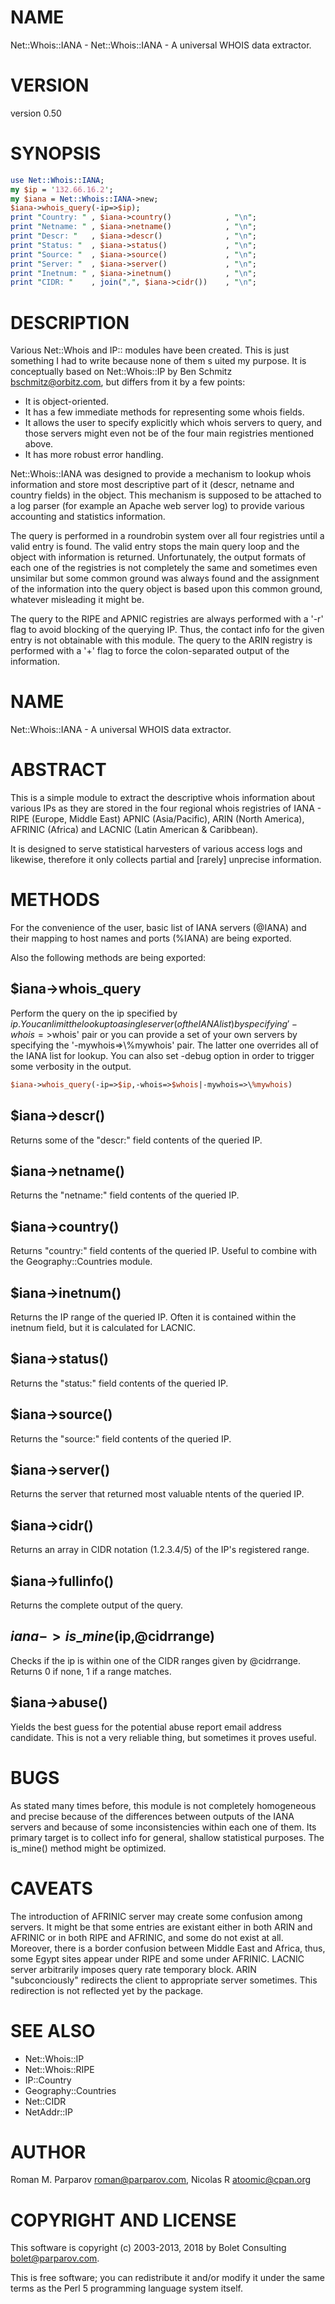 # NAME

Net::Whois::IANA - Net::Whois::IANA - A universal WHOIS data extractor.

# VERSION

version 0.50

# SYNOPSIS

```perl
use Net::Whois::IANA;
my $ip = '132.66.16.2';
my $iana = Net::Whois::IANA->new;
$iana->whois_query(-ip=>$ip);
print "Country: " , $iana->country()            , "\n";
print "Netname: " , $iana->netname()            , "\n";
print "Descr: "   , $iana->descr()              , "\n";
print "Status: "  , $iana->status()             , "\n";
print "Source: "  , $iana->source()             , "\n";
print "Server: "  , $iana->server()             , "\n";
print "Inetnum: " , $iana->inetnum()            , "\n";
print "CIDR: "    , join(",", $iana->cidr())    , "\n";
```

# DESCRIPTION

Various Net::Whois and IP:: modules have been created.
This is just something I had to write because none of them s
uited my purpose. It is conceptually based on Net::Whois::IP
by Ben Schmitz <bschmitz@orbitz.com>, but differs from it by
a few points:

- It is object-oriented.
- It has a few immediate methods for representing some whois fields.
- It allows the user to specify explicitly which whois servers
to query, and those servers might even not be of the four main
registries mentioned above.
- It has more robust error handling.

Net::Whois::IANA was designed to provide a mechanism to lookup
whois information and store most descriptive part of it (descr,
netname and country fields) in the object. This mechanism is
supposed to be attached to a log parser (for example an Apache
web server log) to provide various accounting and statistics
information.

The query is performed in a roundrobin system over all four
registries until a valid entry is found. The valid entry stops
the main query loop and the object with information is returned.
Unfortunately, the output formats of each one of the registries
is not completely the same and sometimes even unsimilar but
some common ground was always found and the assignment of the
information into the query object is based upon this common
ground, whatever misleading it might be.

The query to the RIPE and APNIC registries are always performed
with a '-r' flag to avoid blocking of the querying IP. Thus, the
contact info for the given entry is not obtainable with this
module. The query to the ARIN registry is performed with a '+'
flag to force the colon-separated output of the information.

# NAME

Net::Whois::IANA - A universal WHOIS data extractor.

# ABSTRACT

This is a simple module to extract the descriptive whois
information about various IPs as they are stored in the four
regional whois registries of IANA - RIPE (Europe, Middle East)
APNIC (Asia/Pacific), ARIN (North America), AFRINIC (Africa)
and LACNIC (Latin American & Caribbean).

It is designed to serve statistical harvesters of various
access logs and likewise, therefore it only collects partial
and \[rarely\] unprecise information.

# METHODS

For the convenience of the user, basic list of IANA servers
(@IANA) and their mapping to host names and ports (%IANA) are
being exported.

Also the following methods are being exported:

## $iana->whois\_query

Perform the query on the ip specified by $ip. You can limit
the lookup to a single server (of the IANA list) by specifying
'-whois=>$whois' pair or you can provide a set of your own
servers by specifying the '-mywhois=>\\%mywhois' pair. The latter
one overrides all of the IANA list for lookup. You can also set
\-debug option in order to trigger some verbosity in the output.

```perl
$iana->whois_query(-ip=>$ip,-whois=>$whois|-mywhois=>\%mywhois)
```

## $iana->descr()

Returns some of the "descr:" field contents of the queried IP.

## $iana->netname()

Returns the "netname:" field contents of the queried IP.

## $iana->country()

Returns "country:" field contents of the queried IP. Useful
to combine with the Geography::Countries module.

## $iana->inetnum()

Returns the IP range of the queried IP. Often it is contained
within the inetnum field, but it is calculated for LACNIC.

## $iana->status()

Returns the "status:" field contents of the queried IP.

## $iana->source()

Returns the "source:" field contents of the queried IP.

## $iana->server()

Returns the server that returned most valuable ntents of
the queried IP.

## $iana->cidr()

Returns an array in CIDR notation (1.2.3.4/5) of the IP's registered range.

## $iana->fullinfo()

Returns the complete output of the query.

## $iana->is\_mine($ip,@cidrrange)

Checks if the ip is within one of the CIDR ranges given by
@cidrrange. Returns 0 if none, 1 if a range matches.

## $iana->abuse()

Yields the best guess for the potential abuse report email address
candidate. This is not a very reliable thing, but sometimes it proves
useful.

# BUGS

As stated many times before, this module is not completely
homogeneous and precise because of the differences between
outputs of the IANA servers and because of some inconsistencies
within each one of them. Its primary target is to collect info
for general, shallow statistical purposes. The is\_mine() method
might be optimized.

# CAVEATS

The introduction of AFRINIC server may create some confusion
among servers. It might be that some entries are existant either in
both ARIN and AFRINIC or in both RIPE and AFRINIC, and some do not
exist at all. Moreover, there is a border confusion between Middle
East and Africa, thus, some Egypt sites appear under RIPE and some
under AFRINIC. LACNIC server arbitrarily imposes query rate temporary
block. ARIN "subconciously" redirects the client to appropriate
server sometimes. This redirection is not reflected yet by the package.

# SEE ALSO

- Net::Whois::IP
- Net::Whois::RIPE
- IP::Country
- Geography::Countries
- Net::CIDR
- NetAddr::IP

# AUTHOR

Roman M. Parparov <roman@parparov.com>, Nicolas R <atoomic@cpan.org>

# COPYRIGHT AND LICENSE

This software is copyright (c) 2003-2013, 2018 by Bolet Consulting <bolet@parparov.com>.

This is free software; you can redistribute it and/or modify it under
the same terms as the Perl 5 programming language system itself.
